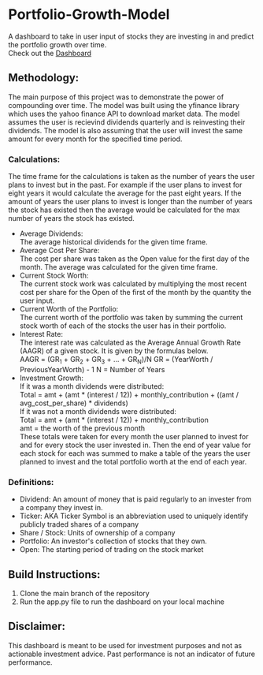 # Portfolio-Growth-Model
A dashboard to take in user input of stocks they are investing in and predict the portfolio growth over time.  
Check out the [Dashboard](https://portfolio-growth-model.herokuapp.com/)  

## Methodology:  
The main purpose of this project was to demonstrate the power of compounding over time.  The model was built using the yfinance library which uses the yahoo finance API to download market data. The model assumes the user is recievind dividends quarterly and is reinvesting their dividends. The model is also assuming that the user will invest the same amount for every month for the specified time period.  

### Calculations:  
The time frame for the calculations is taken as the number of years the user plans to invest but in the past. For example if the user plans to invest for eight years it would calculate the average for the past eight years. If the amount of years the user plans to invest is longer than the number of years the stock has existed then the average would be calculated for the max number of years the stock has existed.
- Average Dividends:  
    The average historical dividends for the given time frame. 
- Average Cost Per Share:  
    The cost per share was taken as the Open value for the first day of the month. The average was calculated for the given time frame. 
- Current Stock Worth:  
    The current stock work was calculated by multiplying the most recent cost per share for the Open of the first of the month by the quantity the user input. 
- Current Worth of the Portfolio:  
    The current worth of the portfolio was taken by summing the current stock worth of each of the stocks the user has in their portfolio. 
- Interest Rate:   
    The interest rate was calculated as the Average Annual Growth Rate (AAGR) of a given stock. It is given by the formulas below.  
        AAGR = (GR<sub>1</sub> + GR<sub>2</sub> + GR<sub>3</sub> + ... + GR<sub>N</sub>)/N
        GR = (YearWorth / PreviousYearWorth) - 1
        N = Number of Years
- Investment Growth:   
    If it was a month dividends were distributed:  
        Total = amt + (amt * (interest / 12)) + monthly_contribution + ((amt / avg_cost_per_share) * dividends)   
    If it was not a month dividends were distributed:  
        Total = amt + (amt * (interest / 12)) + monthly_contribution  
    amt = the worth of the previous month   
    These totals were taken for every month the user planned to invest for and for every stock the user invested in. Then the end of year value for each stock for each     was summed to make a table of the years the user planned to invest and the total portfolio worth at the end of each year. 
    
### Definitions:  
- Dividend: An amount of money that is paid regularly to an invester from a company they invest in. 
- Ticker: AKA Ticker Symbol is an abbreviation used to uniquely identify publicly traded shares of a company
- Share / Stock: Units of ownership of a company
- Portfolio: An investor's collection of stocks that they own.
- Open: The starting period of trading on the stock market

## Build Instructions:  
1. Clone the main branch of the repository
2. Run the app.py file to run the dashboard on your local machine  

## Disclaimer:
This dashboard is meant to be used for investment purposes and not as actionable investment advice. Past performance is not an indicator of future performance.  
